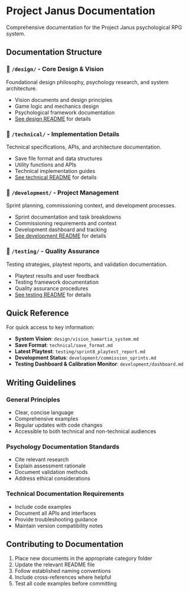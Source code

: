 # Project Janus Documentation

Comprehensive documentation for the Project Janus psychological RPG system.

## Documentation Structure

### 📁 `/design/` - Core Design & Vision
Foundational design philosophy, psychology research, and system architecture.
- Vision documents and design principles
- Game logic and mechanics design
- Psychological framework documentation
- [See design README](design/README.md) for details

### 📁 `/technical/` - Implementation Details
Technical specifications, APIs, and architecture documentation.
- Save file format and data structures
- Utility functions and APIs
- Technical implementation guides
- [See technical README](technical/README.md) for details

### 📁 `/development/` - Project Management
Sprint planning, commissioning context, and development processes.
- Sprint documentation and task breakdowns
- Commissioning requirements and context
- Development dashboard and tracking
- [See development README](development/README.md) for details

### 📁 `/testing/` - Quality Assurance
Testing strategies, playtest reports, and validation documentation.
- Playtest results and user feedback
- Testing framework documentation
- Quality assurance procedures
- [See testing README](testing/README.md) for details

## Quick Reference

For quick access to key information:
- **System Vision**: `design/vision_hamartia_system.md`
- **Save Format**: `technical/save_format.md`
- **Latest Playtest**: `testing/sprint8_playtest_report.md`
- **Development Status**: `development/commission_sprints.md`
 - **Testing Dashboard & Calibration Monitor**: `development/dashboard.md`

## Writing Guidelines

### General Principles
- Clear, concise language
- Comprehensive examples
- Regular updates with code changes
- Accessible to both technical and non-technical audiences

### Psychology Documentation Standards
- Cite relevant research
- Explain assessment rationale
- Document validation methods
- Address ethical considerations

### Technical Documentation Requirements
- Include code examples
- Document all APIs and interfaces
- Provide troubleshooting guidance
- Maintain version compatibility notes

## Contributing to Documentation

1. Place new documents in the appropriate category folder
2. Update the relevant README file
3. Follow established naming conventions
4. Include cross-references where helpful
5. Test all code examples before committing
